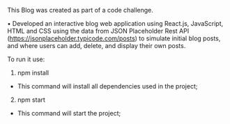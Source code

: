 
This Blog was created as part of a code challenge.

• Developed an interactive blog web application using React.js, JavaScript, HTML and CSS using the data from JSON Placeholder Rest API (https://jsonplaceholder.typicode.com/posts) to simulate initial blog posts, and where users can add, delete, and display their own posts.

To run it use:

1) npm install
  - This command will install all dependencies used in the project;

2) npm start
  - This command will start the project;
